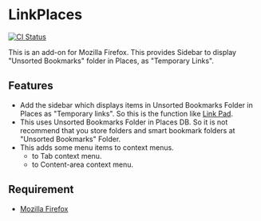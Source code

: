 LinkPlaces
==========

[![CI Status](https://github.com/tetsuharuohzeki/linkplaces/workflows/CI/badge.svg?branch=master)](https://github.com/tetsuharuohzeki/linkplaces/actions)

This is an add-on for Mozilla Firefox. This provides Sidebar to display "Unsorted Bookmarks" folder in Places, as "Temporary Links".

Features
--------

* Add the sidebar which displays items in Unsorted Bookmarks Folder in Places as "Temporary links". So this is the function like [Link Pad](https://forest.watch.impress.co.jp/article/2008/02/29/linkpad.html).
* This uses Unsorted Bookmarks Folder in Places DB. So it is not recommend that you store folders and smart bookmark folders at "Unsorted Bookmarks" Folder.
* This adds some menu items to context menus.
  * to Tab context menu.
  * to Content-area context menu.

Requirement
-----------

 * [Mozilla Firefox](https://www.mozilla.com/firefox/)
